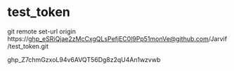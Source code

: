 # test_token
git remote set-url origin https://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@github.com/Jarvif/test_token.git

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
